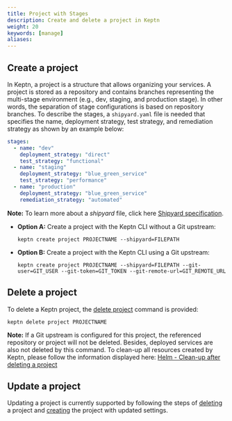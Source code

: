```yaml
---
title: Project with Stages
description: Create and delete a project in Keptn
weight: 20
keywords: [manage]
aliases:
---
```


## Create a project

In Keptn, a project is a structure that allows organizing your services. A project is stored as a repository and contains branches representing the multi-stage environment (e.g., dev, staging, and production stage). In other words, the separation of stage configurations is based on repository branches. To describe the stages, a `shipyard.yaml` file is needed that specifies the name, deployment strategy, test strategy, and remediation strategy as shown by an example below:

```yaml
stages:
  - name: "dev"
    deployment_strategy: "direct"
    test_strategy: "functional"
  - name: "staging"
    deployment_strategy: "blue_green_service"
    test_strategy: "performance"
  - name: "production"
    deployment_strategy: "blue_green_service"
    remediation_strategy: "automated"
```

**Note:**  To learn more about a *shipyard* file, click here [Shipyard specification](https://github.com/keptn/spec/blob/0.1.3/shipyard.md).

* **Option A:** Create a project with the Keptn CLI without a Git upstream: 
  ```console
  keptn create project PROJECTNAME --shipyard=FILEPATH
  ```

* **Option B:** Create a project with the Keptn CLI using a Git upstream: 
  ```console
  keptn create project PROJECTNAME --shipyard=FILEPATH --git-user=GIT_USER --git-token=GIT_TOKEN --git-remote-url=GIT_REMOTE_URL
  ```

## Delete a project

To delete a Keptn project, the [delete project](../../reference/cli#keptn-delete-project) command is provided:
  ```console
  keptn delete project PROJECTNAME
  ```

**Note:** If a Git upstream is configured for this project, the referenced repository or project will not be deleted. Besides, deployed services are also not deleted by this command. 
To clean-up all resources created by Keptn, please follow the information displayed here: [Helm - Clean-up after deleting a project](../../reference/helm/#clean-up-after-deleting-a-project)

## Update a project

Updating a project is currently supported by following the steps of [deleting](#delete-a-project) a project and [creating](#create-a-project) the project with updated settings.
